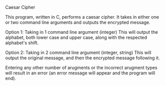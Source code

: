 Caesar Cipher

This program, written in C, performs a caesar cipher. It takes in either one or two command line arguments and outputs the encrypted message.

Option 1: Taking in 1 command line argument (integer)
This will output the alphabet, both lower case and upper case, along with the respected alphabet's shift.

Option 2: Taking in 2 command line argument (integer, string)
This will output the original message, and then the encrypted message following it. 

Entering any other number of arugments or the incorrect arugment types will result in an error (an error message will appear and the program will end).
